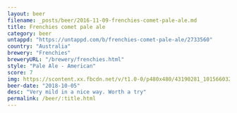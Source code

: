 ```yaml
---
layout: beer
filename: _posts/beer/2016-11-09-frenchies-comet-pale-ale.md
title: Frenchies comet pale ale
category: beer
untappd: "https://untappd.com/b/frenchies-comet-pale-ale/2733560"
country: "Australia"
brewery: "Frenchies"
breweryURL: "/brewery/frenchies.html"
style: "Pale Ale - American"
score: 7
img: https://scontent.xx.fbcdn.net/v/t1.0-0/p480x480/43190281_10156603260493745_372685380404641792_n.jpg?_nc_cat=104&_nc_ht=scontent.xx&oh=9d11b67ac73411436aa70ae9de423a40&oe=5D890084
beer-date: "2018-10-05"
desc: "Very mild in a nice way. Worth a try"
permalink: /beer/:title.html
---
```

